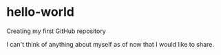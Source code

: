 # hello-world
Creating my first GitHub repository 

I can't think of anything about myself as of now that I would like to share.
